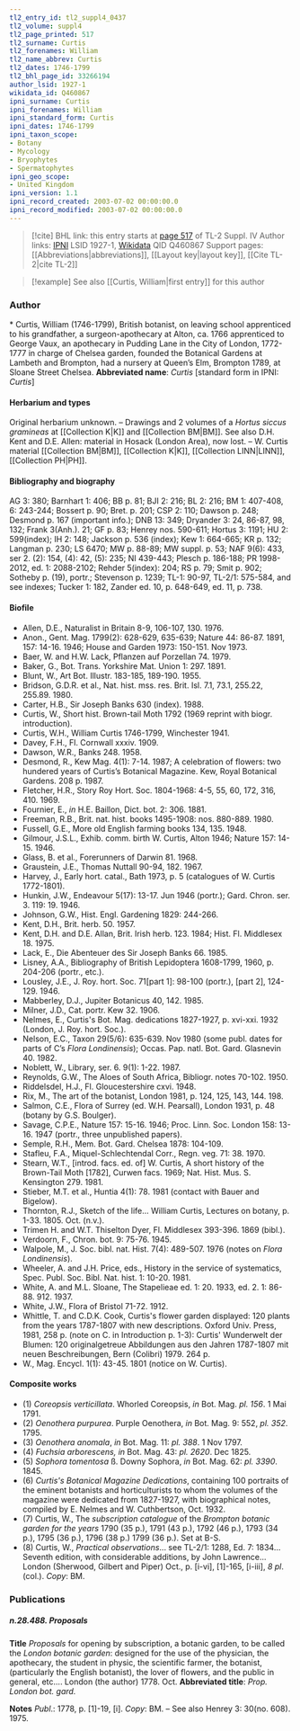 ```yaml
---
tl2_entry_id: tl2_suppl4_0437
tl2_volume: suppl4
tl2_page_printed: 517
tl2_surname: Curtis
tl2_forenames: William
tl2_name_abbrev: Curtis
tl2_dates: 1746-1799
tl2_bhl_page_id: 33266194
author_lsid: 1927-1
wikidata_id: Q460867
ipni_surname: Curtis
ipni_forenames: William
ipni_standard_form: Curtis
ipni_dates: 1746-1799
ipni_taxon_scope: 
- Botany
- Mycology
- Bryophytes
- Spermatophytes
ipni_geo_scope: 
- United Kingdom
ipni_version: 1.1
ipni_record_created: 2003-07-02 00:00:00.0
ipni_record_modified: 2003-07-02 00:00:00.0
---
```


> [!cite] BHL link: this entry starts at [page 517](https://www.biodiversitylibrary.org/page/33266194) of TL-2 Suppl. IV
> Author links: [IPNI](https://www.ipni.org/a/1927-1) LSID 1927-1, [Wikidata](https://www.wikidata.org/wiki/Q460867) QID Q460867
> Support pages: [[Abbreviations|abbreviations]], [[Layout key|layout key]], [[Cite TL-2|cite TL-2]]

> [!example] See also [[Curtis, William|first entry]] for this author

### Author

\* Curtis, William (1746-1799), British botanist, on leaving school apprenticed to his grandfather, a surgeon-apothecary at Alton, ca. 1766 apprenticed to George Vaux, an apothecary in Pudding Lane in the City of London, 1772-1777 in charge of Chelsea garden, founded the Botanical Gardens at Lambeth and Brompton, had a nursery at Queen’s Elm, Brompton 1789, at Sloane Street Chelsea. 
**Abbreviated name**: *Curtis* \[standard form in IPNI: *Curtis*\]

#### Herbarium and types

Original herbarium unknown. – Drawings and 2 volumes of a *Hortus siccus gramineas* at [[Collection K|K]] and [[Collection BM|BM]]. See also D.H. Kent and D.E. Allen: material in Hosack (London Area), now lost. – W. Curtis material [[Collection BM|BM]], [[Collection K|K]], [[Collection LINN|LINN]], [[Collection PH|PH]].

#### Bibliography and biography

AG 3: 380; Barnhart 1: 406; BB p. 81; BJI 2: 216; BL 2: 216; BM 1: 407-408, 6: 243-244; Bossert p. 90; Bret. p. 201; CSP 2: 110; Dawson p. 248; Desmond p. 167 (important info.); DNB 13: 349; Dryander 3: 24, 86-87, 98, 132; Frank 3(Anh.). 21; GF p. 83; Henrey nos. 590-611; Hortus 3: 1191; HU 2: 599(index); IH 2: 148; Jackson p. 536 (index); Kew 1: 664-665; KR p. 132; Langman p. 230; LS 6470; MW p. 88-89; MW suppl. p. 53; NAF 9(6): 433, ser 2. (2): 154, (4): 42, (5): 235; NI 439-443; Plesch p. 186-188; PR 1998-2012, ed. 1: 2088-2102; Rehder 5(index): 204; RS p. 79; Smit p. 902; Sotheby p. (19), portr.; Stevenson p. 1239; TL-1: 90-97, TL-2/1: 575-584, and see indexes; Tucker 1: 182, Zander ed. 10, p. 648-649, ed. 11, p. 738.

#### Biofile

- Allen, D.E., Naturalist in Britain 8-9, 106-107, 130. 1976.
- Anon., Gent. Mag. 1799(2): 628-629, 635-639; Nature 44: 86-87. 1891, 157: 14-16. 1946; House and Garden 1973: 150-151. Nov 1973.
- Baer, W. and H.W. Lack, Pflanzen auf Porzellan 74. 1979.
- Baker, G., Bot. Trans. Yorkshire Mat. Union 1: 297. 1891.
- Blunt, W., Art Bot. Illustr. 183-185, 189-190. 1955.
- Bridson, G.D.R. et al., Nat. hist. mss. res. Brit. Isl. 7.1, 73.1, 255.22, 255.89. 1980.
- Carter, H.B., Sir Joseph Banks 630 (index). 1988.
- Curtis, W., Short hist. Brown-tail Moth 1792 (1969 reprint with biogr. introduction).
- Curtis, W.H., William Curtis 1746-1799, Winchester 1941.
- Davey, F.H., Fl. Cornwall xxxiv. 1909.
- Dawson, W.R., Banks 248. 1958.
- Desmond, R., Kew Mag. 4(1): 7-14. 1987; A celebration of flowers: two hundered years of Curtis’s Botanical Magazine. Kew, Royal Botanical Gardens. 208 p. 1987.
- Fletcher, H.R., Story Roy Hort. Soc. 1804-1968: 4-5, 55, 60, 172, 316, 410. 1969.
- Fournier, E., *in* H.E. Baillon, Dict. bot. 2: 306. 1881.
- Freeman, R.B., Brit. nat. hist. books 1495-1908: nos. 880-889. 1980.
- Fussell, G.E., More old English farming books 134, 135. 1948.
- Gilmour, J.S.L., Exhib. comm. birth W. Curtis, Alton 1946; Nature 157: 14-15. 1946.
- Glass, B. et al., Forerunners of Darwin 81. 1968.
- Graustein, J.E., Thomas Nuttall 90-94, 182. 1967.
- Harvey, J., Early hort. catal., Bath 1973, p. 5 (catalogues of W. Curtis 1772-1801).
- Hunkin, J.W., Endeavour 5(17): 13-17. Jun 1946 (portr.); Gard. Chron. ser. 3. 119: 19. 1946.
- Johnson, G.W., Hist. Engl. Gardening 1829: 244-266.
- Kent, D.H., Brit. herb. 50. 1957.
- Kent, D.H. and D.E. Allan, Brit. Irish herb. 123. 1984; Hist. Fl. Middlesex 18. 1975.
- Lack, E., Die Abenteuer des Sir Joseph Banks 66. 1985.
- Lisney, A.A., Bibliography of British Lepidoptera 1608-1799, 1960, p. 204-206 (portr., etc.).
- Lousley, J.E., J. Roy. hort. Soc. 71\[part 1\]: 98-100 (portr.), \[part 2\], 124-129. 1946.
- Mabberley, D.J., Jupiter Botanicus 40, 142. 1985.
- Milner, J.D., Cat. portr. Kew 32. 1906.
- Nelmes, E., Curtis's Bot. Mag. dedications 1827-1927, p. xvi-xxi. 1932 (London, J. Roy. hort. Soc.).
- Nelson, E.C., Taxon 29(5/6): 635-639. Nov 1980 (some publ. dates for parts of C’s *Flora Londinensis*); Occas. Pap. natl. Bot. Gard. Glasnevin 40. 1982.
- Noblett, W., Library, ser. 6. 9(1): 1-22. 1987.
- Reynolds, G.W., The Aloes of South Africa, Bibliogr. notes 70-102. 1950.
- Riddelsdel, H.J., Fl. Gloucestershire cxvi. 1948.
- Rix, M., The art of the botanist, London 1981, p. 124, 125, 143, 144. 198.
- Salmon, C.E., Flora of Surrey (ed. W.H. Pearsall), London 1931, p. 48 (botany by G.S. Boulger).
- Savage, C.P.E., Nature 157: 15-16. 1946; Proc. Linn. Soc. London 158: 13-16. 1947 (portr., three unpublished papers).
- Semple, R.H., Mem. Bot. Gard. Chelsea 1878: 104-109.
- Stafleu, F.A., Miquel-Schlechtendal Corr., Regn. veg. 71: 38. 1970.
- Stearn, W.T., \[introd. facs. ed. of\] W. Curtis, A short history of the Brown-Tail Moth \[1782\], Curwen facs. 1969; Nat. Hist. Mus. S. Kensington 279. 1981.
- Stieber, M.T. et al., Huntia 4(1): 78. 1981 (contact with Bauer and Bigelow).
- Thornton, R.J., Sketch of the life... William Curtis, Lectures on botany, p. 1-33. 1805. Oct. (n.v.).
- Trimen H. and W.T. Thiselton Dyer, Fl. Middlesex 393-396. 1869 (bibl.).
- Verdoorn, F., Chron. bot. 9: 75-76. 1945.
- Walpole, M., J. Soc. bibl. nat. Hist. 7(4): 489-507. 1976 (notes on *Flora Londinensis*).
- Wheeler, A. and J.H. Price, eds., History in the service of systematics, Spec. Publ. Soc. Bibl. Nat. hist. 1: 10-20. 1981.
- White, A. and M.L. Sloane, The Stapelieae ed. 1: 20. 1933, ed. 2. 1: 86-88. 912. 1937.
- White, J.W., Flora of Bristol 71-72. 1912.
- Whittle, T. and C.D.K. Cook, Curtis's flower garden displayed: 120 plants from the years 1787-1807 with new descriptions. Oxford Univ. Press, 1981, 258 p. (note on C. in Introduction p. 1-3): Curtis' Wunderwelt der Blumen: 120 originalgetreue Abbildungen aus den Jahren 1787-1807 mit neuen Beschreibungen, Bern (Colibri) 1979. 264 p.
- W., Mag. Encycl. 1(1): 43-45. 1801 (notice on W. Curtis).

#### Composite works

- (1) *Coreopsis verticillata*. Whorled Coreopsis, *in* Bot. Mag. *pl. 156*. 1 Mai 1791.
- (2) *Oenothera purpurea*. Purple Oenothera, *in* Bot. Mag. 9: 552, *pl. 352*. 1795.
- (3) *Oenothera anomala*, *in* Bot. Mag. 11: *pl. 388*. 1 Nov 1797.
- (4) *Fuchsia arborescens, in* Bot. Mag. 43: *pl. 2620*. Dec 1825.
- (5) *Sophora tomentosa* ß. Downy Sophora, *in* Bot. Mag. 62: *pl. 3390*. 1845.
- (6) *Curtis's Botanical Magazine Dedications*, containing 100 portraits of the eminent botanists and horticulturists to whom the volumes of the magazine were dedicated from 1827-1927, with biographical notes, compiled by E. Nelmes and W. Cuthbertson, Oct. 1932.
- (7) Curtis, W., The *subscription catalogue* of the *Brompton botanic garden for the years* 1790 (35 p.), 1791 (43 p.), 1792 (46 p.), 1793 (34 p.), 1795 (36 p.), 1796 (38 p.) 1799 (36 p.). Set at B-S.
- (8) Curtis, W., *Practical observations*... see TL-2/1: 1288, Ed. 7: 1834... Seventh edition, with considerable additions, by John Lawrence... London (Sherwood, Gilbert and Piper) Oct., p. \[i-vi\], \[1\]-165, \[i-iii\], *8 pl*. (col.). *Copy*: BM.

### Publications

##### n.28.488. Proposals

**Title**
*Proposals* for opening by subscription, a botanic garden, to be called the *London botanic garden*: designed for the use of the physician, the apothecary, the student in physic, the scientific farmer, the botanist, (particularly the English botanist), the lover of flowers, and the public in general, etc.... London (the author) 1778. Oct.
**Abbreviated title**: *Prop. London bot. gard.*

**Notes**
*Publ*.: 1778, p. \[1\]-19, \[i\]. *Copy*: BM. – See also Henrey 3: 30(no. 608). 1975.

